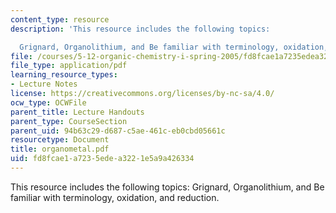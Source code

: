 ```yaml
---
content_type: resource
description: 'This resource includes the following topics:

  Grignard, Organolithium, and Be familiar with terminology, oxidation, and reduction.'
file: /courses/5-12-organic-chemistry-i-spring-2005/fd8fcae1a7235edea3221e5a9a426334_organometal.pdf
file_type: application/pdf
learning_resource_types:
- Lecture Notes
license: https://creativecommons.org/licenses/by-nc-sa/4.0/
ocw_type: OCWFile
parent_title: Lecture Handouts
parent_type: CourseSection
parent_uid: 94b63c29-d687-c5ae-461c-eb0cbd05661c
resourcetype: Document
title: organometal.pdf
uid: fd8fcae1-a723-5ede-a322-1e5a9a426334
---
```

This resource includes the following topics:
Grignard, Organolithium, and Be familiar with terminology, oxidation, and reduction.